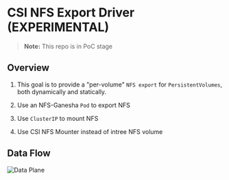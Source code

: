 # CSI NFS Export Driver (EXPERIMENTAL)

> **Note:**
> This repo is in PoC stage

## Overview

1. This goal is to provide a "per-volume" `NFS export` for `PersistentVolumes`, both dynamically and statically.

1. Use an NFS-Ganesha `Pod` to export NFS

1. Use `ClusterIP` to mount NFS

1. Use CSI NFS Mounter instead of intree NFS volume

## Data Flow

![Data Plane](img/data_flow.drawio.svg)